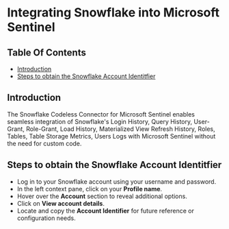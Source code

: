 # Integrating Snowflake into Microsoft Sentinel
## Table Of Contents
- [Introduction](#intro)
- [Steps to obtain the Snowflake Account Identitfier](#accountId)

<a name = "intro">

## Introduction
The Snowflake Codeless Connector for Microsoft Sentinel enables seamless integration of Snowflake's Login History, Query History, User-Grant, Role-Grant, Load History, Materialized View Refresh History, Roles, Tables, Table Storage Metrics, Users Logs with Microsoft Sentinel without the need for custom code.

<a name = "accountId">
  
## Steps to obtain the Snowflake Account Identitfier
- Log in to your Snowflake account using your username and password.
- In the left context pane, click on your **Profile name**.
- Hover over the **Account** section to reveal additional options.
- Click on **View account details**.
- Locate and copy the **Account Identifier** for future reference or configuration needs.
